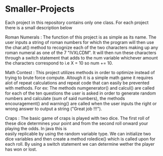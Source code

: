 # Smaller-Projects


 Each project in this repository contains only one class.
 For each project there is a small description below 
 
 
 Roman Numerals : 
 The function of this project is as simple as its name.
 The user inputs a string of roman numbers for which the 
 program will then use the char.at() method to recognize each of the 
 two characters making up any roman numeral as one of the
 7 "IVXLCDM". It will then run these characters through a switch statement 
 that adds to the num variable whichever amount the characters correspond to
 i.e X = 10 so num += 10.
 
 Math Contest : 
 This project utilizes methods in order to optimize instead of
 trying to brute force compute. Altough it is a simple math game 
 it requires alot of repeat calculations and repeat code that can easily be 
 prevented with methods. For ex: The methods numgenerator() and 
 calcul() are called for each of the ten questions the user is asked
 in order to generate random numbers and calculate (sum of said numbers),
 the methods encouragement() and warning() are called when the user inputs 
 the right or wrong answer to output a string ("Great job !!!").
 
 Craps : 
 The basic game of craps is played with two dice. The first roll of these dice determines 
 your point and from the second roll onward your playing the odds. In java this is  
 easily replicable by using the random variable type. We can initialize
 two dice variables and then create a method roledice() which is called upon for each roll.
 By using a switch statement we can determine wether the player has won or lost.
 
 
 
 
 
 
 
 














